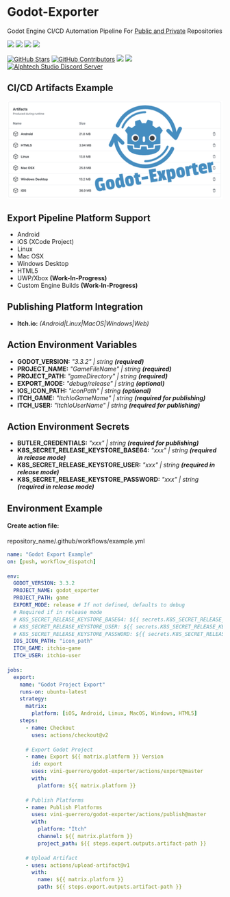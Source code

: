 # Godot-Exporter

Godot Engine CI/CD Automation Pipeline
For <a href="https://docs.github.com/en/billing/managing-billing-for-github-actions/about-billing-for-github-actions" target="_blank">Public and Private</a> Repositories

[![](https://img.shields.io/badge/GODOT-%23FFFFFF.svg?style=for-the-badge&logo=godot-engine)](https://github.com/vini-guerrero/godot-exporter)
[![](https://img.shields.io/badge/githubactions-%232671E5.svg?style=for-the-badge&logo=githubactions&logoColor=white)](https://github.com/vini-guerrero/godot-exporter)
[![](https://img.shields.io/badge/shell_script-%23121011.svg?style=for-the-badge&logo=gnu-bash&logoColor=white)](https://github.com/vini-guerrero/godot-exporter)
[![](https://img.shields.io/badge/javascript-%23323330.svg?style=for-the-badge&logo=javascript&logoColor=%23F7DF1E)](https://github.com/vini-guerrero/godot-exporter)

[![GitHub Stars](https://img.shields.io/github/stars/vini-guerrero/godot-exporter.svg?style=social&label=Stars)](https://github.com/vini-guerrero/godot-exporter)
[![GitHub Contributors](https://img.shields.io/github/contributors/vini-guerrero/godot-exporter.svg?style=social&label=Contributors&maxAge=2592000)](https://github.com/vini-guerrero/godot-exporter)
[![](https://img.shields.io/github/license/vini-guerrero/godot-exporter?style=plastic)](https://github.com/vini-guerrero/godot-exporter)
[![](https://img.shields.io/badge/PRs-welcome-brightgreen)](https://github.com/vini-guerrero/godot-exporter)
[![Alphtech Studio Discord Server](https://badgen.net/discord/members/PrsJvMeVfp)](https://discord.gg/PrsJvMeVfp)

## CI/CD Artifacts Example

![CI/CD](/screenshots/Artifacts.png?raw=true "Artifacts")

## Export Pipeline Platform Support

- Android
- iOS (XCode Project)
- Linux
- Mac OSX
- Windows Desktop
- HTML5
- UWP/Xbox **(Work-In-Progress)**
- Custom Engine Builds **(Work-In-Progress)**

## Publishing Platform Integration

- **Itch.io:** _(Android|Linux|MacOS|Windows|Web)_

## Action Environment Variables

- **GODOT_VERSION:** _"3.3.2" | string **(required)**_ 
- **PROJECT_NAME:** _"GameFileName" | string **(required)**_ 
- **PROJECT_PATH:** _"gameDirectory" | string **(required)**_ 
- **EXPORT_MODE:** _"debug/release" | string **(optional)**_
- **IOS_ICON_PATH:** _"iconPath" | string **(optional)**_
- **ITCH_GAME:** _"ItchIoGameName" | string **(required for publishing)**_
- **ITCH_USER:** _"ItchIoUserName" | string **(required for publishing)**_

## Action Environment Secrets

- **BUTLER_CREDENTIALS:** _"xxx" | string **(required for publishing)**_
- **K8S_SECRET_RELEASE_KEYSTORE_BASE64:** _"xxx" | string **(required in release mode)**_
- **K8S_SECRET_RELEASE_KEYSTORE_USER:** _"xxx" | string **(required in release mode)**_
- **K8S_SECRET_RELEASE_KEYSTORE_PASSWORD:** _"xxx" | string **(required in release mode)**_

## Environment Example

#### Create action file:

repository_name/.github/workflows/example.yml

```yml
name: "Godot Export Example"
on: [push, workflow_dispatch]

env:
  GODOT_VERSION: 3.3.2
  PROJECT_NAME: godot_exporter
  PROJECT_PATH: game
  EXPORT_MODE: release # If not defined, defaults to debug
  # Required if in release mode
  # K8S_SECRET_RELEASE_KEYSTORE_BASE64: ${{ secrets.K8S_SECRET_RELEASE_KEYSTORE_BASE64 }}
  # K8S_SECRET_RELEASE_KEYSTORE_USER: ${{ secrets.K8S_SECRET_RELEASE_KEYSTORE_USER }}
  # K8S_SECRET_RELEASE_KEYSTORE_PASSWORD: ${{ secrets.K8S_SECRET_RELEASE_KEYSTORE_PASSWORD }}
  IOS_ICON_PATH: "icon_path"
  ITCH_GAME: itchio-game
  ITCH_USER: itchio-user

jobs:
  export:
    name: "Godot Project Export"
    runs-on: ubuntu-latest
    strategy:
      matrix:
        platform: [iOS, Android, Linux, MacOS, Windows, HTML5]
    steps:
      - name: Checkout
        uses: actions/checkout@v2

      # Export Godot Project
      - name: Export ${{ matrix.platform }} Version
        id: export
        uses: vini-guerrero/godot-exporter/actions/export@master
        with:
          platform: ${{ matrix.platform }}

      # Publish Platforms
      - name: Publish Platforms
        uses: vini-guerrero/godot-exporter/actions/publish@master
        with:
          platform: "Itch"
          channel: ${{ matrix.platform }}
          project_path: ${{ steps.export.outputs.artifact-path }}

      # Upload Artifact
      - uses: actions/upload-artifact@v1
        with:
          name: ${{ matrix.platform }}
          path: ${{ steps.export.outputs.artifact-path }}
```
